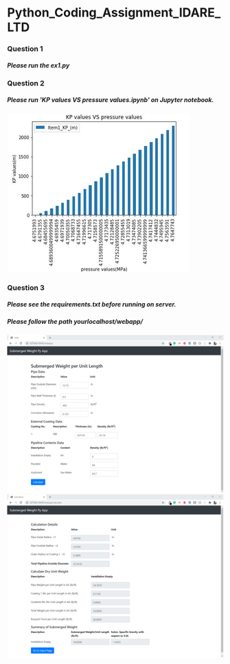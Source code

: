 # Python_Coding_Assignment_IDARE_LTD

<h3>Question 1</h3> 
<h5>Please run the ex1.py</h5>

<h3>Question 2</h3> 
<h5>Please run 'KP values VS pressure values.ipynb' on Jupyter notebook.</h5>

<img src="Question 2 Ans/img.JPG">

<h3>Question 3</h3>
<h5>Please see the requirements.txt before running on server.</h5>
<h5>Please follow the path yourlocalhost/webapp/ </h5>

<img src="Question 3 Ans/img1.jpg">
<img src="Question 3 Ans/img2.jpg">

  

